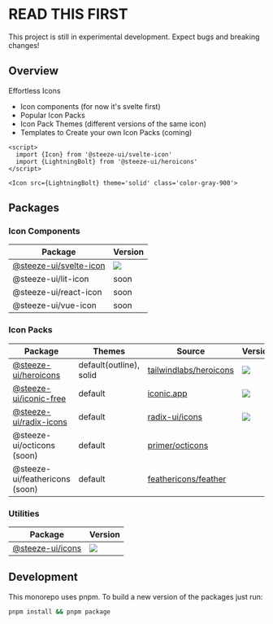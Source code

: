 # READ THIS FIRST

This project is still in experimental development. Expect bugs and breaking changes!

## Overview

Effortless Icons

- Icon components (for now it's svelte first)
- Popular Icon Packs
- Icon Pack Themes (different versions of the same icon)
- Templates to Create your own Icon Packs (coming)

```svelte
<script>
  import {Icon} from '@steeze-ui/svelte-icon'
  import {LightningBolt} from '@steeze-ui/heroicons'
</script>

<Icon src={LightningBolt} theme='solid' class='color-gray-900'>
```

## Packages

### Icon Components

| Package                                                   | Version                                                                                                                                             |
| --------------------------------------------------------- | --------------------------------------------------------------------------------------------------------------------------------------------------- |
| [@steeze-ui/svelte-icon](packages/components/svelte-icon) | <a href="https://www.npmjs.com/package/@steeze-ui/svelte-icon"><img src="https://img.shields.io/npm/v/@steeze-ui/svelte-icon.svg?style=flat" /></a> |
| @steeze-ui/lit-icon                                       | soon                                                                                                                                                |
| @steeze-ui/react-icon                                     | soon                                                                                                                                                |
| @steeze-ui/vue-icon                                       | soon                                                                                                                                                |

### Icon Packs

| Package                                                         | Themes                  | Source                                                              | Version                                                                                                                                             |
| --------------------------------------------------------------- | ----------------------- | ------------------------------------------------------------------- | --------------------------------------------------------------------------------------------------------------------------------------------------- |
| [@steeze-ui/heroicons](packages/builders/heroicons-builder)     | default(outline), solid | [tailwindlabs/heroicons](https://github.com/tailwindlabs/heroicons) | <a href="https://www.npmjs.com/package/@steeze-ui/heroicons"><img src="https://img.shields.io/npm/v/@steeze-ui/heroicons.svg?style=flat" /></a>     |
| [@steeze-ui/iconic-free](packages/builders/iconic-free-builder) | default                 | [iconic.app](https://iconic.app/)                                   | <a href="https://www.npmjs.com/package/@steeze-ui/iconic-free"><img src="https://img.shields.io/npm/v/@steeze-ui/iconic-free.svg?style=flat" /></a> |
| [@steeze-ui/radix-icons](packages/builders/radix-icons-builder) | default                 | [radix-ui/icons](https://github.com/radix-ui/icons)                 | <a href="https://www.npmjs.com/package/@steeze-ui/radix-icons"><img src="https://img.shields.io/npm/v/@steeze-ui/radix-icons.svg?style=flat" /></a> |
| @steeze-ui/octicons (soon)                                      | default                 | [primer/octicons](https://github.com/primer/octicons)               |                                                                                                                                                     |
| @steeze-ui/feathericons (soon)                                  | default                 | [feathericons/feather](https://github.com/feathericons/feather)     |                                                                                                                                                     |

### Utilities

| Package                           | Version                                                                                                                                 |
| --------------------------------- | --------------------------------------------------------------------------------------------------------------------------------------- |
| [@steeze-ui/icons](packages/core) | <a href="https://www.npmjs.com/package/@steeze-ui/icons"><img src="https://img.shields.io/npm/v/@steeze-ui/icons.svg?style=flat" /></a> |

## Development

This monorepo uses pnpm. To build a new version of the packages just run:

```bash
pnpm install && pnpm package
```
